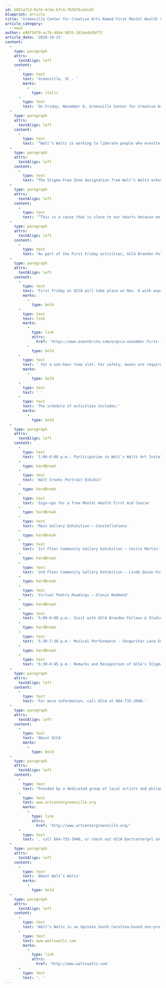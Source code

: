 ```yaml
---
id: b851a713-0a7e-4c5e-b7c4-76367bce5cd3
blueprint: article
title: 'Greenville Center for Creative Arts Named First Mental Health Stigma-Free Zone in South Carolina by Walt’s Waltz'
article_category:
  - news
author: e00f3479-ec76-4b94-9035-181deda30ff3
article_date: '2020-10-23'
content:
  -
    type: paragraph
    attrs:
      textAlign: left
    content:
      -
        type: text
        text: 'Greenville, SC - '
        marks:
          -
            type: italic
      -
        type: text
        text: 'On Friday, November 6, Greenville Center for Creative Arts (GCCA) will be recognized as the first Stigma-Free Zone in South Carolina by Walt’s Waltz, an Upstate-based non-profit organization that serves as a megaphone and compass for mental health support, education, and change. This event is a part of the First Fridays gallery crawl.'
  -
    type: paragraph
    attrs:
      textAlign: left
    content:
      -
        type: text
        text: '“Walt’s Waltz is working to liberate people who wrestle with anxiety and depression from stigma—whether societal, cultural, religious, or personal—that could lead to alienation and suicide,” explains Walt’s Waltz founder Susan Crooks, whose own son, Walt, died by suicide in 2019. “The elimination of stigma will enable community members to ask for help when needed so recovery can begin, hope can be inspired, and tragedies can be avoided.”'
  -
    type: paragraph
    attrs:
      textAlign: left
    content:
      -
        type: text
        text: "The Stigma-Free Zone designation from Walt’s Waltz acknowledges GCCA for taking steps to eliminate the stigma associated with mental health conditions. The art center will serve as a safe and welcoming place that allows community members to get the mental health resources they need without judgment. This is vital considering that one in four adults experiences a mental health condition within their lifetime, and many do not seek help because they fear shame or judgment from those around them.\_"
  -
    type: paragraph
    attrs:
      textAlign: left
    content:
      -
        type: text
        text: '“This is a cause that is close to our hearts because we know many creative individuals whose lives have been impacted by mental health challenges,” says Kim Fabian, GCCA’s executive director. “Through this designation, GCCA will have the opportunity to offer effective ways to reduce the stigma and encourage those who are affected to seek services and support. We hope this will raise awareness of local resources so no one within our community needs to feel hopeless or alone.”'
  -
    type: paragraph
    attrs:
      textAlign: left
    content:
      -
        type: text
        text: "As part of the First Friday activities, GCCA Brandon Fellow alumnus Nicks Burns will exhibit an 8’x8’ portrait of Walt Crooks. Attendees will also have the opportunity to contribute to a large community art project. Participants will add handwritten words of hope, empowerment, and compassion, as well as an adjective that describes the feeling a person might experience when faced with mental health stigma.\_These words will be burned into a large piece of wood as a permanent reminder\_that speaking out reduces shame. This artwork will then be used and displayed in the state’s future Stigma-Free Zones."
  -
    type: paragraph
    attrs:
      textAlign: left
    content:
      -
        type: text
        text: 'First Friday at GCCA will take place on Nov. 6 with expanded hours from 1:00-8:00 p.m. Admission is free, but all visitors must register in advance on EventBrite at this '
        marks:
          -
            type: bold
      -
        type: text
        text: link
        marks:
          -
            type: link
            attrs:
              href: 'https://www.eventbrite.com/e/gcca-november-first-friday-community-gallery-exhibition-opening-tickets-125052022967'
          -
            type: bold
      -
        type: text
        text: ' for a one-hour time slot. For safety, masks are required and capacity is limited to ensure social distancing.'
        marks:
          -
            type: bold
      -
        type: text
        text: ' '
      -
        type: text
        text: 'The schedule of activities includes:'
        marks:
          -
            type: bold
  -
    type: paragraph
    attrs:
      textAlign: left
    content:
      -
        type: text
        text: '1:00-8:00 p.m.: Participation in Walt’s Waltz Art Installation'
      -
        type: hardBreak
      -
        type: text
        text: 'Walt Crooks Portrait Exhibit'
      -
        type: hardBreak
      -
        type: text
        text: 'Sign-ups for a free Mental Health First Aid Course'
      -
        type: hardBreak
      -
        type: text
        text: 'Main Gallery Exhibition – Constellations'
      -
        type: hardBreak
      -
        type: text
        text: '1st Floor Community Gallery Exhibition – Cecile Martin'
      -
        type: hardBreak
      -
        type: text
        text: '2nd Floor Community Gallery Exhibition – Linda Quinn Furman'
      -
        type: hardBreak
      -
        type: text
        text: 'Virtual Poetry Readings – Glenis Redmond'
      -
        type: hardBreak
      -
        type: text
        text: '5:00-8:00 p.m.: Visit with GCCA Brandon Fellows & Studio Artists'
      -
        type: hardBreak
      -
        type: text
        text: '5:30-7:30 p.m.: Musical Performance - Songwriter Lana Guy'
      -
        type: hardBreak
      -
        type: text
        text: '6:30-6:45 p.m.: Remarks and Recognition of GCCA’s Stigma-Free Zone Designation'
  -
    type: paragraph
    attrs:
      textAlign: left
    content:
      -
        type: text
        text: 'For more information, call GCCA at 864-735-3948.'
  -
    type: paragraph
    attrs:
      textAlign: left
    content:
      -
        type: text
        text: 'About GCCA'
        marks:
          -
            type: bold
  -
    type: paragraph
    attrs:
      textAlign: left
    content:
      -
        type: text
        text: "Founded by a dedicated group of local artists and philanthropists, the Greenville Center for Creative Arts opened in May 2015 as a community hub for the visual arts. A non-profit organization, its mission is to enrich the cultural fabric of the community through visual arts promotion, education, and inspiration. GCCA provides arts education to more than 900 people each year, as well as showcases local artists, and nurtures appreciation and enjoyment in the arts. It houses artists' studios, an emerging artists’ fellowship, exhibitions, free community programs, and classes for all ages. For more information, visit "
      -
        type: text
        text: www.artcentergreenville.org
        marks:
          -
            type: link
            attrs:
              href: 'http://www.artcentergreenville.org/'
      -
        type: text
        text: ', call 864-735-3948, or check out GCCA @artcentergvl on Facebook, Instagram, and YouTube.'
  -
    type: paragraph
    attrs:
      textAlign: left
    content:
      -
        type: text
        text: 'About Walt’s Waltz'
        marks:
          -
            type: bold
  -
    type: paragraph
    attrs:
      textAlign: left
    content:
      -
        type: text
        text: 'Walt’s Waltz is an Upstate South Carolina-based non-profit organization with regional and national reach that aims to end the stigma associated with mental health conditions through educational training, promotion of mental health screenings, and the establishment of safe spaces for open communication in the workplace, educational institutions, military, and other social settings. To find out more, visit '
      -
        type: text
        text: www.waltswaltz.com
        marks:
          -
            type: link
            attrs:
              href: 'http://www.waltswaltz.com'
      -
        type: text
        text: '. '
---
```

